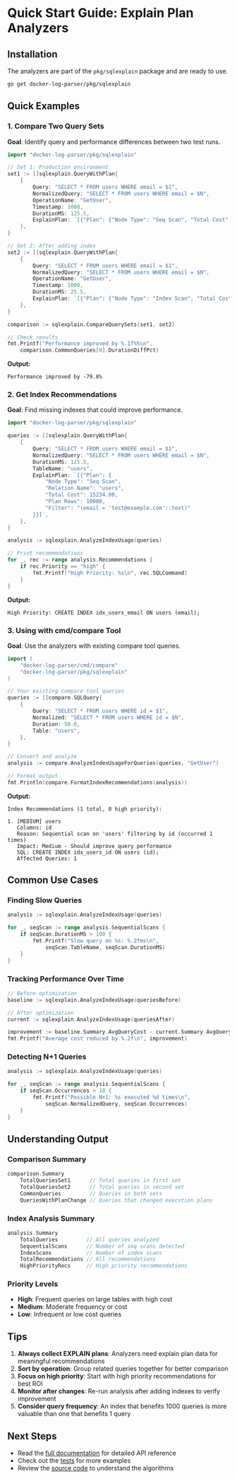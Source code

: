 # Quick Start Guide: Explain Plan Analyzers

## Installation

The analyzers are part of the `pkg/sqlexplain` package and are ready to use.

```bash
go get docker-log-parser/pkg/sqlexplain
```

## Quick Examples

### 1. Compare Two Query Sets

**Goal**: Identify query and performance differences between two test runs.

```go
import "docker-log-parser/pkg/sqlexplain"

// Set 1: Production environment
set1 := []sqlexplain.QueryWithPlan{
    {
        Query: "SELECT * FROM users WHERE email = $1",
        NormalizedQuery: "SELECT * FROM users WHERE email = $N",
        OperationName: "GetUser",
        Timestamp: 1000,
        DurationMS: 125.5,
        ExplainPlan: `[{"Plan": {"Node Type": "Seq Scan", "Total Cost": 150.0}}]`,
    },
}

// Set 2: After adding index
set2 := []sqlexplain.QueryWithPlan{
    {
        Query: "SELECT * FROM users WHERE email = $1",
        NormalizedQuery: "SELECT * FROM users WHERE email = $N",
        OperationName: "GetUser",
        Timestamp: 1000,
        DurationMS: 25.5,
        ExplainPlan: `[{"Plan": {"Node Type": "Index Scan", "Total Cost": 45.0}}]`,
    },
}

comparison := sqlexplain.CompareQuerySets(set1, set2)

// Check results
fmt.Printf("Performance improved by %.1f%%\n", 
    comparison.CommonQueries[0].DurationDiffPct)
```

**Output:**
```
Performance improved by -79.8%
```

### 2. Get Index Recommendations

**Goal**: Find missing indexes that could improve performance.

```go
import "docker-log-parser/pkg/sqlexplain"

queries := []sqlexplain.QueryWithPlan{
    {
        Query: "SELECT * FROM users WHERE email = $1",
        NormalizedQuery: "SELECT * FROM users WHERE email = $N",
        DurationMS: 125.5,
        TableName: "users",
        ExplainPlan: `[{"Plan": {
            "Node Type": "Seq Scan",
            "Relation Name": "users",
            "Total Cost": 15234.00,
            "Plan Rows": 10000,
            "Filter": "(email = 'test@example.com'::text)"
        }}]`,
    },
}

analysis := sqlexplain.AnalyzeIndexUsage(queries)

// Print recommendations
for _, rec := range analysis.Recommendations {
    if rec.Priority == "high" {
        fmt.Printf("High Priority: %s\n", rec.SQLCommand)
    }
}
```

**Output:**
```
High Priority: CREATE INDEX idx_users_email ON users (email);
```

### 3. Using with cmd/compare Tool

**Goal**: Use the analyzers with existing compare tool queries.

```go
import (
    "docker-log-parser/cmd/compare"
    "docker-log-parser/pkg/sqlexplain"
)

// Your existing compare tool queries
queries := []compare.SQLQuery{
    {
        Query: "SELECT * FROM users WHERE id = $1",
        Normalized: "SELECT * FROM users WHERE id = $N",
        Duration: 50.0,
        Table: "users",
    },
}

// Convert and analyze
analysis := compare.AnalyzeIndexUsageForQueries(queries, "GetUser")

// Format output
fmt.Println(compare.FormatIndexRecommendations(analysis))
```

**Output:**
```
Index Recommendations (1 total, 0 high priority):

1. [MEDIUM] users
   Columns: id
   Reason: Sequential scan on 'users' filtering by id (occurred 1 times)
   Impact: Medium - Should improve query performance
   SQL: CREATE INDEX idx_users_id ON users (id);
   Affected Queries: 1
```

## Common Use Cases

### Finding Slow Queries

```go
analysis := sqlexplain.AnalyzeIndexUsage(queries)

for _, seqScan := range analysis.SequentialScans {
    if seqScan.DurationMS > 100 {
        fmt.Printf("Slow query on %s: %.2fms\n", 
            seqScan.TableName, seqScan.DurationMS)
    }
}
```

### Tracking Performance Over Time

```go
// Before optimization
baseline := sqlexplain.AnalyzeIndexUsage(queriesBefore)

// After optimization
current := sqlexplain.AnalyzeIndexUsage(queriesAfter)

improvement := baseline.Summary.AvgQueryCost - current.Summary.AvgQueryCost
fmt.Printf("Average cost reduced by %.2f\n", improvement)
```

### Detecting N+1 Queries

```go
analysis := sqlexplain.AnalyzeIndexUsage(queries)

for _, seqScan := range analysis.SequentialScans {
    if seqScan.Occurrences > 10 {
        fmt.Printf("Possible N+1: %s executed %d times\n",
            seqScan.NormalizedQuery, seqScan.Occurrences)
    }
}
```

## Understanding Output

### Comparison Summary

```go
comparison.Summary
    TotalQueriesSet1      // Total queries in first set
    TotalQueriesSet2      // Total queries in second set
    CommonQueries         // Queries in both sets
    QueriesWithPlanChange // Queries that changed execution plans
```

### Index Analysis Summary

```go
analysis.Summary
    TotalQueries         // All queries analyzed
    SequentialScans      // Number of seq scans detected
    IndexScans           // Number of index scans
    TotalRecommendations // All recommendations
    HighPriorityRecs     // High priority recommendations
```

### Priority Levels

- **High**: Frequent queries on large tables with high cost
- **Medium**: Moderate frequency or cost
- **Low**: Infrequent or low cost queries

## Tips

1. **Always collect EXPLAIN plans**: Analyzers need explain plan data for meaningful recommendations
2. **Sort by operation**: Group related queries together for better comparison
3. **Focus on high priority**: Start with high priority recommendations for best ROI
4. **Monitor after changes**: Re-run analysis after adding indexes to verify improvement
5. **Consider query frequency**: An index that benefits 1000 queries is more valuable than one that benefits 1 query

## Next Steps

- Read the [full documentation](README.md) for detailed API reference
- Check out the [tests](analyzer_test.go) for more examples
- Review the [source code](analyzer.go) to understand the algorithms
